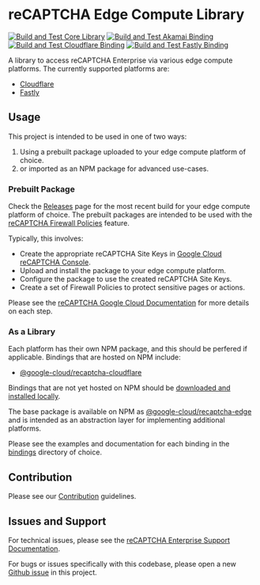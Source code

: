 # reCAPTCHA Edge Compute Library

[![Build and Test Core Library](https://github.com/GoogleCloudPlatform/recaptcha-edge/actions/workflows/build_core.yml/badge.svg)](https://github.com/GoogleCloudPlatform/recaptcha-edge/actions/workflows/build_core.yml)
[![Build and Test Akamai Binding](https://github.com/GoogleCloudPlatform/recaptcha-edge/actions/workflows/build_akamai.yml/badge.svg)](https://github.com/GoogleCloudPlatform/recaptcha-edge/actions/workflows/build_akamai.yml)
[![Build and Test Cloudflare Binding](https://github.com/GoogleCloudPlatform/recaptcha-edge/actions/workflows/build_cloudflare.yml/badge.svg)](https://github.com/GoogleCloudPlatform/recaptcha-edge/actions/workflows/build_cloudflare.yml)
[![Build and Test Fastly Binding](https://github.com/GoogleCloudPlatform/recaptcha-edge/actions/workflows/build_fastly.yml/badge.svg)](https://github.com/GoogleCloudPlatform/recaptcha-edge/actions/workflows/build_fastly.yml)

A library to access reCAPTCHA Enterprise via various edge compute platforms. The currently supported platforms are:

* [Cloudflare](https://github.com/GoogleCloudPlatform/recaptcha-edge/tree/main/bindings/cloudflare)
* [Fastly](https://github.com/GoogleCloudPlatform/recaptcha-edge/tree/main/bindings/fastly)

## Usage
This project is intended to be used in one of two ways:

1. Using a prebuilt package uploaded to your edge compute platform of choice.
2. or imported as an NPM package for advanced use-cases.

### Prebuilt Package
Check the [Releases](https://github.com/GoogleCloudPlatform/recaptcha-edge/releases) page for the most recent build for your edge compute platform of choice. 
The prebuilt packages are intended to be used with the [reCAPTCHA Firewall Policies](https://cloud.google.com/recaptcha/docs/firewall-policies-overview) feature.

Typically, this involves:
* Create the appropriate reCAPTCHA Site Keys in [Google Cloud reCAPTCHA Console](https://console.cloud.google.com/security/recaptcha).
* Upload and install the package to your edge compute platform.
* Configure the package to use the created reCAPTCHA Site Keys.
* Create a set of Firewall Policies to protect sensitive pages or actions.

Please see the [reCAPTCHA Google Cloud Documentation](https://cloud.google.com/recaptcha/docs) for more details on each step.

### As a Library
Each platform has their own NPM package, and this should be perfered if applicable. Bindings that are hosted on NPM include:
* [@google-cloud/recaptcha-cloudflare](https://www.npmjs.com/package/@google-cloud/recaptcha-cloudflare?activeTab=readme)

Bindings that are not yet hosted on NPM should be [downloaded and installed locally](https://docs.npmjs.com/downloading-and-installing-packages-locally).

The base package is available on NPM as [@google-cloud/recaptcha-edge](https://www.npmjs.com/package/@google-cloud/recaptcha-edge) and is intended as an abstraction layer for implementing additional platforms.

Please see the examples and documentation for each binding in the [bindings](https://github.com/GoogleCloudPlatform/recaptcha-edge/tree/main/bindings) directory of choice.

## Contribution

Please see our [Contribution](https://github.com/GoogleCloudPlatform/recaptcha-edge/blob/main/CONTRIBUTING.md) guidelines.

## Issues and Support

For technical issues, please see the [reCAPTCHA Enterprise Support Documentation](https://cloud.google.com/recaptcha/docs/getting-support).

For bugs or issues specifically with this codebase, please open a new [Github issue](https://github.com/GoogleCloudPlatform/recaptcha-edge/issues) in this project.
